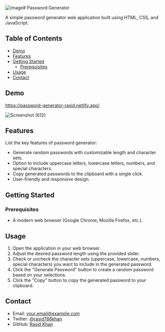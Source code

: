 ![image](https://github.com/rasid05/Password_Generator/assets/96607288/61858e89-a87e-4772-8dec-15883f212608)# Password Generator

A simple password generator web application built using HTML, CSS, and JavaScript.

## Table of Contents

- [Demo](#demo)
- [Features](#features)
- [Getting Started](#getting-started)
  - [Prerequisites](#prerequisites)
- [Usage](#usage)
- [Contact](#contact)

## Demo

https://password-generator-rasid.netlify.app/

![Screenshot (612)](https://github.com/rasid05/Password_Generator/assets/96607288/5b076e4c-6b87-46e0-be78-cf41f0441fd7)


## Features

List the key features of password generator:

- Generate random passwords with customizable length and character sets.
- Option to include uppercase letters, lowercase letters, numbers, and special characters.
- Copy generated passwords to the clipboard with a single click.
- User-friendly and responsive design.

## Getting Started

### Prerequisites

- A modern web browser (Google Chrome, Mozilla Firefox, etc.).

## Usage

1. Open the application in your web browser.
2. Adjust the desired password length using the provided slider.
3. Check or uncheck the character sets (uppercase, lowercase, numbers, special characters) you want to include in the generated password.
4. Click the "Generate Password" button to create a random password based on your selections.
5. Click the "Copy" button to copy the generated password to your clipboard.

## Contact

- Email: your.email@example.com
- Twitter: [@rasid786khan](https://twitter.com/rasid786khan)
- GitHub: [Rasid Khan](https://github.com/rasid05)
